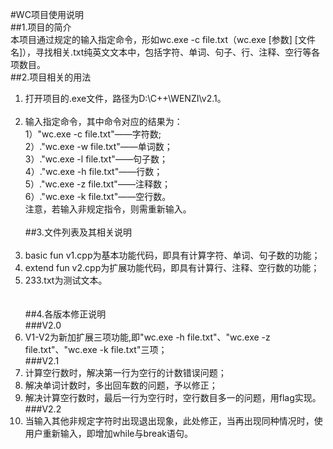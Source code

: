 #WC项目使用说明<br>
##1.项目的简介<br>
本项目通过规定的输入指定命令，形如wc.exe -c file.txt（wc.exe [参数] [文件名]），寻找相关.txt纯英文文本中，包括字符、单词、句子、行、注释、空行等各项数目。<br> 
##2.项目相关的用法<br>
1. 打开项目的.exe文件，路径为D:\C++\WENZI\v2.1。<br> <br> 
2. 输入指定命令，其中命令对应的结果为：<br> 
 1）"wc.exe -c file.txt"——字符数;<br> 
 2）."wc.exe -w file.txt"——单词数；<br> 
 3）."wc.exe -l file.txt"——句子数；<br> 
 4）."wc.exe -h file.txt"——行数；<br> 
 5）."wc.exe -z file.txt"——注释数；<br> 
 6）."wc.exe -k file.txt"——空行数。<br> 
注意，若输入非规定指令，则需重新输入。<br> <br> 
##3.文件列表及其相关说明<br>  
1. basic fun v1.cpp为基本功能代码，即具有计算字符、单词、句子数的功能；<br> 
2. extend fun v2.cpp为扩展功能代码，即具有计算行、注释、空行数的功能；<br> 
3. 233.txt为测试文本。<br><br>  
##4.各版本修正说明<br>
###V2.0<br> 
1. V1-V2为新加扩展三项功能,即"wc.exe -h file.txt"、"wc.exe -z file.txt"、"wc.exe -k file.txt"三项；<br> 
###V2.1<br> 
1. 计算空行数时，解决第一行为空行的计数错误问题；<br> 
2. 解决单词计数时，多出回车数的问题，予以修正；<br> 
3. 解决计算空行数时，最后一行为空行时，空行数目多一的问题，用flag实现。<br> 
###V2.2<br> 
1. 当输入其他非规定字符时出现退出现象，此处修正，当再出现同种情况时，使用户重新输入，即增加while与break语句。<br> 

 
 
